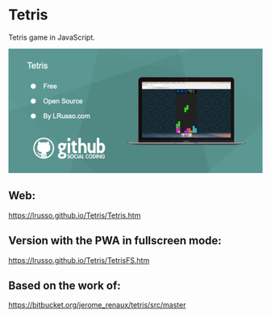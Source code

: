 # Tetris

Tetris game in JavaScript.

![alt screenshot](https://raw.githubusercontent.com/lrusso/Tetris/master/Tetris.png)

## Web:

https://lrusso.github.io/Tetris/Tetris.htm

## Version with the PWA in fullscreen mode:

https://lrusso.github.io/Tetris/TetrisFS.htm

## Based on the work of:

https://bitbucket.org/jerome_renaux/tetris/src/master
